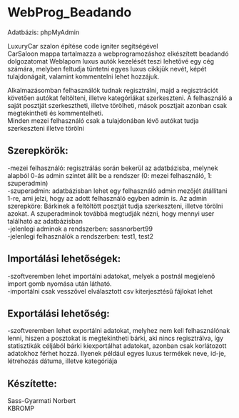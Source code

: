 # WebProg_Beadando
Adatbázis: phpMyAdmin

LuxuryCar szalon építése code igniter segítségével  
CarSaloon mappa tartalmazza a webprogramozáshoz elkészített beadandó dolgozatomat
Weblapom luxus autók kezelését teszi lehetővé egy cég számára, melyben feltudja tüntetni egyes luxus cikkjük nevét, képét
tulajdonágait, valamint kommentelni lehet hozzájuk.  

Alkalmazásomban felhasználók tudnak regisztrálni, majd a regisztrációt követően autókat feltölteni, illetve kategóriákat szerkeszteni. A felhasználó a saját posztját szerkesztheti, illetve törölheti, mások posztjait azonban csak megtekintheti és kommentelheti.  
Minden mezei felhasználó csak a tulajdonában lévő autókat tudja szerkeszteni illetve törölni

## Szerepkörök:  
-mezei felhasználó: regisztrálás során bekerül az adatbázisba, melynek alapból 0-ás admin szintet állít be a rendszer
(0: mezei felhasználó, 1: szuperadmin)  
-szuperadmin: adatbázisban lehet egy felhasználó admin mezőjét átállítani 1-re, ami jelzi, hogy az adott felhasználó egyben admin is. Az admin szerepköre: Bárkinek a feltöltött posztját tudja szerkeszteni, illetve törölni azokat. A szuperadminok továbbá megtudják nézni, hogy mennyi user található az adatbázisban  
-jelenlegi adminok a rendszerben: sassnorbert99  
-jelenlegi felhasználók a rendszerben: test1, test2  

## Importálási lehetőségek:  
-szoftveremben lehet importálni adatokat, melyek a postnál megjelenő import gomb nyomása után látható.  
-importálni csak vesszővel elválasztott csv kiterjesztésű fájlokat lehet

## Exportálási lehetőség:
-szoftveremben lehet exportálni adatokat, melyhez nem kell felhasználónak lenni, hiszen a posztokat is megtekintheti bárki, aki nincs regisztrálva, így statisztikák céljából bárki kiexportálhat adatokat, azonban csak korlátozott adatokhoz férhet hozzá. Ilyenek például egyes luxus termékek neve, id-je, létrehozás dátuma, illetve kategóriája  

## Készítette:
Sass-Gyarmati Norbert  
KBROMP
